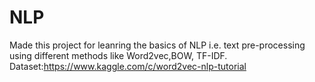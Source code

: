 # NLP
Made this project for leanring the basics of NLP i.e. text pre-processing using different methods like Word2vec,BOW, TF-IDF.
Dataset:https://www.kaggle.com/c/word2vec-nlp-tutorial
